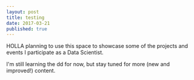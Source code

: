 ```yaml
---
layout: post
title: testing
date: 2017-03-21
published: true
---
```

HOLLA planning to use this space to showcase some of the projects and events I participate as a Data Scientist.

I'm still learning the dd for now, but stay tuned for more (new and improved!) content.



<script src="https://gist.github.com/gl1unit/19d81a8affa2d84c8425ad0e0be8ec0e.js"></script>
